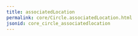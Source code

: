 ```yaml
---
title: associatedLocation
permalink: core/Circle.associatedLocation.html
jsonid: core_circle_associatedlocation
---
```

